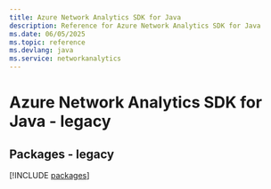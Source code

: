 ```yaml
---
title: Azure Network Analytics SDK for Java
description: Reference for Azure Network Analytics SDK for Java
ms.date: 06/05/2025
ms.topic: reference
ms.devlang: java
ms.service: networkanalytics
---
```

# Azure Network Analytics SDK for Java - legacy
## Packages - legacy
[!INCLUDE [packages](network-analytics-index.md)]